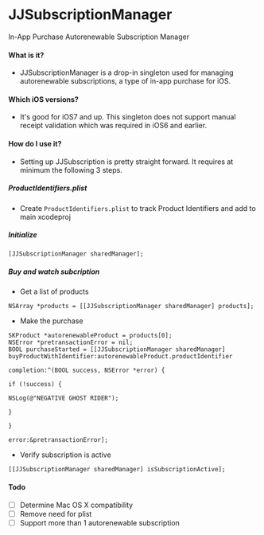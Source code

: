 # JJSubscriptionManager
In-App Purchase Autorenewable Subscription Manager

#### What is it?

-  JJSubscriptionManager is a drop-in singleton used for managing autorenewable subscriptions, a type of in-app purchase for iOS.  

#### Which iOS versions?

-  It's good for iOS7 and up.  This singleton does not support manual receipt validation which was required in iOS6 and earlier.  

#### How do I use it?

-  Setting up JJSubscription is pretty straight forward.  It requires at minimum the following 3 steps.

##### ProductIdentifiers.plist

-  Create `ProductIdentifiers.plist` to track Product Identifiers and add to main xcodeproj

##### Initialize

```
[JJSubscriptionManager sharedManager];
```

##### Buy and watch subcription

-  Get a list of products
```
NSArray *products = [[JJSubscriptionManager sharedManager] products];
```

-  Make the purchase

```
SKProduct *autorenewableProduct = products[0];
NSError *pretransactionError = nil;
BOOL purchaseStarted = [[JJSubscriptionManager sharedManager] buyProductWithIdentifier:autorenewableProduct.productIdentifier
                                                                            completion:^(BOOL success, NSError *error) {
                                                                                if (!success) {
                                                                                    NSLog(@"NEGATIVE GHOST RIDER");
                                                                                }
                                                                            }
                                                                                 error:&pretransactionError];
```

-  Verify subscription is active
```
[[JJSubscriptionManager sharedManager] isSubscriptionActive];
```

#### Todo

- [ ] Determine Mac OS X compatibility
- [ ] Remove need for plist
- [ ] Support more than 1 autorenewable subscription
